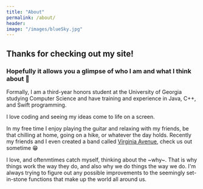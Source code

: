 ```yaml
---
title: "About"
permalink: /about/
header:
image: "/images/blueSky.jpg"
---
```


## Thanks for checking out my site!
### Hopefully it allows you a glimpse of who I am and what I think about 🙂


Formally, I am a third-year honors student at the University of Georgia studying Computer Science and have training and experience in Java, C++, and Swift programming.

I love coding and seeing my ideas come to life on a screen.

In my free time I enjoy playing the guitar and relaxing with my friends, be that chilling at home, going on a hike, or whatever the day holds. Recently my friends and I even created a band called [Virginia Avenue](https://open.spotify.com/artist/19xwlFclYPc41jLJa4vEeH?si=n87Sj7zQSV6wizNcbRxW_g), check us out sometime 😁

I love, and oftenmtimes catch myself, thinking about the ~why~. That is why things work the way they do, and also why we do things the way we do. I'm always trying to figure out any possible improvements to the seemingly set-in-stone functions that make up the world all around us.
